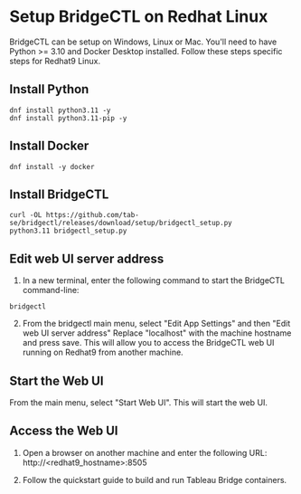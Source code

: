 # Setup BridgeCTL on Redhat Linux
BridgeCTL can be setup on Windows, Linux or Mac. You'll need to have Python >= 3.10 and Docker Desktop installed.
Follow these steps specific steps for Redhat9 Linux.


## Install Python
```
dnf install python3.11 -y
dnf install python3.11-pip -y
```

## Install Docker
```
dnf install -y docker
```

## Install BridgeCTL
```
curl -OL https://github.com/tab-se/bridgectl/releases/download/setup/bridgectl_setup.py
python3.11 bridgectl_setup.py
```

## Edit web UI server address
1) In a new terminal, enter the following command to start the BridgeCTL command-line:
```
bridgectl
```

2) From the bridgectl main menu, select "Edit App Settings" and then "Edit web UI server address"
Replace "localhost" with the machine hostname and press save. This will allow you to access the BridgeCTL web UI running on Redhat9 from another machine.

## Start the Web UI
From the main menu, select "Start Web UI". This will start the web UI.

## Access the Web UI
1) Open a browser on another machine and enter the following URL:
http://<redhat9_hostname>:8505

2) Follow the quickstart guide to build and run Tableau Bridge containers.

